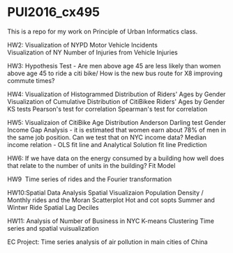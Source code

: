 # PUI2016_cx495
This is a repo for my work on Principle of Urban Informatics class.

HW2: Visualization of NYPD Motor Vehicle Incidents 
     <br>Visualization of NY Number of Injuries from Vehicle Injuries
     
HW3: Hypothesis Test - Are men above age 45 are less likely than women above age 45 to ride a citi bike/ How is the new bus        route for X8 improving commute times?

HW4: Visualization of Histogrammed Distribution of Riders' Ages by Gender
     Visualization of Cumulative Distribution of CitiBikee Riders' Ages by Gender
     KS tests
     Pearson's test for correlation
     Spearman's test for correlation

HW5: Visualizaion of CitiBike Age Distribution
     Anderson Darling test
     Gender Income Gap Analysis - it is estimated that women earn about 78% of men in the same job position. Can we test that      on NYC income data? 
     Median income relation - OLS fit line and Analytical Solution fit line
     Prediction
     
HW6: If we have data on the energy consumed by a building how well does that relate to the number of units in the building?
     Fit Model
     
HW9  Time series of rides and the Fourier transformation

HW10:Spatial Data Analysis 
     Spatial Visualizaion
     Population Density / Monthly rides and the Moran Scatterplot 
     Hot and cot sopts
     Summer and Wintwr Ride Spatial Lag Deciles

HW11: Analysis of Number of Business in NYC
      K-means Clustering
      Time series and spatial vuisualization
      
EC Project: Time series analysis of air pollution in main cities of China


     





